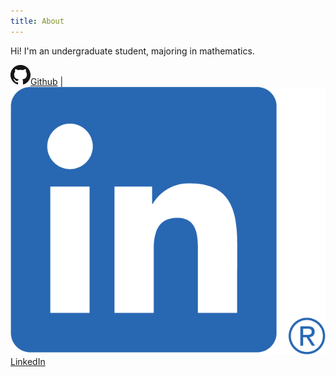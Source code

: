 ```yaml
---
title: About
---
```


Hi! I'm an undergraduate student, majoring in mathematics.

<a href="https://github.com/igarash1" title="Github">
    <img src="/icons/github.png" class="medium-icon">Github</a>
</a>
|
<a href="https://www.linkedin.com/in/igarash1/" title="Linkedin">
    <img src="/icons/linkedin.png" class="medium-icon">LinkedIn</img>
</a>